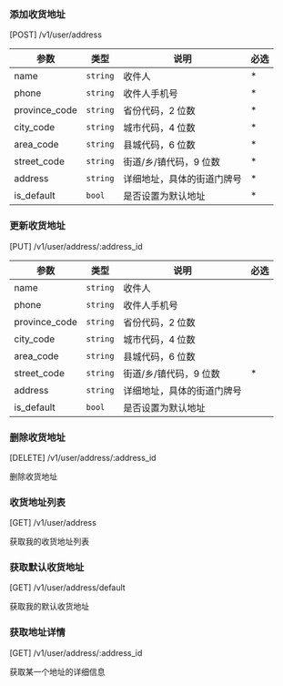 ### 添加收货地址

[POST] /v1/user/address

| 参数          | 类型     | 说明                       | 必选 |
| ------------- | -------- | -------------------------- | ---- |
| name          | `string` | 收件人                     | \*   |
| phone         | `string` | 收件人手机号               | \*   |
| province_code | `string` | 省份代码，2 位数           | \*   |
| city_code     | `string` | 城市代码，4 位数           | \*   |
| area_code     | `string` | 县城代码，6 位数           | \*   |
| street_code   | `string` | 街道/乡/镇代码，9 位数     | \*   |
| address       | `string` | 详细地址，具体的街道门牌号 | \*   |
| is_default    | `bool`   | 是否设置为默认地址         | \*   |

### 更新收货地址

[PUT] /v1/user/address/:address_id

| 参数          | 类型     | 说明                       | 必选 |
| ------------- | -------- | -------------------------- | ---- |
| name          | `string` | 收件人                     |      |
| phone         | `string` | 收件人手机号               |      |
| province_code | `string` | 省份代码，2 位数           |      |
| city_code     | `string` | 城市代码，4 位数           |      |
| area_code     | `string` | 县城代码，6 位数           |      |
| street_code   | `string` | 街道/乡/镇代码，9 位数     | \*   |
| address       | `string` | 详细地址，具体的街道门牌号 |      |
| is_default    | `bool`   | 是否设置为默认地址         |      |

### 删除收货地址

[DELETE] /v1/user/address/:address_id

删除收货地址

### 收货地址列表

[GET] /v1/user/address

获取我的收货地址列表

### 获取默认收货地址

[GET] /v1/user/address/default

获取我的默认收货地址

### 获取地址详情

[GET] /v1/user/address/:address_id

获取某一个地址的详细信息
